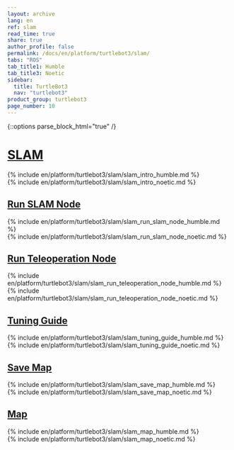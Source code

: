 ```yaml
---
layout: archive
lang: en
ref: slam
read_time: true
share: true
author_profile: false
permalink: /docs/en/platform/turtlebot3/slam/
tabs: "ROS"
tab_title1: Humble
tab_title3: Noetic
sidebar:
  title: TurtleBot3
  nav: "turtlebot3"
product_group: turtlebot3
page_number: 10
---
```


<style>body {counter-reset: h1 3 !important;}</style>

{::options parse_block_html="true" /}

# [SLAM](#slam)

<section data-id="{{ page.tab_title1 }}" class="tab_contents">
{% include en/platform/turtlebot3/slam/slam_intro_humble.md %}
</section>

<section data-id="{{ page.tab_title3 }}" class="tab_contents">
{% include en/platform/turtlebot3/slam/slam_intro_noetic.md %}
</section>

## [Run SLAM Node](#run-slam-node)

<section data-id="{{ page.tab_title1 }}" class="tab_contents">
{% include en/platform/turtlebot3/slam/slam_run_slam_node_humble.md %}
</section>

<section data-id="{{ page.tab_title3 }}" class="tab_contents">
{% include en/platform/turtlebot3/slam/slam_run_slam_node_noetic.md %}
</section>

## [Run Teleoperation Node](#run-teleoperation-node)

<section data-id="{{ page.tab_title1 }}" class="tab_contents">
{% include en/platform/turtlebot3/slam/slam_run_teleoperation_node_humble.md %}
</section>

<section data-id="{{ page.tab_title3 }}" class="tab_contents">
{% include en/platform/turtlebot3/slam/slam_run_teleoperation_node_noetic.md %}
</section>

## [Tuning Guide](#tuning-guide)

<section data-id="{{ page.tab_title1 }}" class="tab_contents">
{% include en/platform/turtlebot3/slam/slam_tuning_guide_humble.md %}
</section>

<section data-id="{{ page.tab_title3 }}" class="tab_contents">
{% include en/platform/turtlebot3/slam/slam_tuning_guide_noetic.md %}
</section>

## [Save Map](#save-map)

<section data-id="{{ page.tab_title1 }}" class="tab_contents">
{% include en/platform/turtlebot3/slam/slam_save_map_humble.md %}
</section>

<section data-id="{{ page.tab_title3 }}" class="tab_contents">
{% include en/platform/turtlebot3/slam/slam_save_map_noetic.md %}
</section>

## [Map](#map)

<section data-id="{{ page.tab_title1 }}" class="tab_contents">
{% include en/platform/turtlebot3/slam/slam_map_humble.md %}
</section>

<section data-id="{{ page.tab_title3 }}" class="tab_contents">
{% include en/platform/turtlebot3/slam/slam_map_noetic.md %}
</section>

[navigation]: /docs/en/platform/turtlebot3/navigation/#navigation
[teleoperation]: /docs/en/platform/turtlebot3/teleoperation/#teleoperation
[export_turtlebot3_model]: /docs/en/platform/turtlebot3/export_turtlebot3_model
